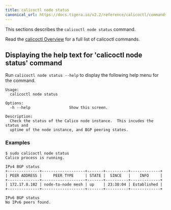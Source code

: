 ```yaml
---
title: calicoctl node status
canonical_url: https://docs.tigera.io/v2.2/reference/calicoctl/commands/node/status
---
```


This sections describes the `calicoctl node status` command.

Read the [calicoctl Overview]({{site.baseurl}}/{{page.version}}/reference/calicoctl)
for a full list of calicoctl commands.

## Displaying the help text for 'calicoctl node status' command

Run `calicoctl node status --help` to display the following help menu for the
command.

```
Usage:
  calicoctl node status

Options:
  -h --help                 Show this screen.

Description:
  Check the status of the Calico node instance.  This incudes the status and
  uptime of the node instance, and BGP peering states.
```

### Examples

```
$ sudo calicoctl node status
Calico process is running.

IPv4 BGP status
+--------------+-------------------+-------+----------+-------------+
| PEER ADDRESS |     PEER TYPE     | STATE |  SINCE   |    INFO     |
+--------------+-------------------+-------+----------+-------------+
| 172.17.8.102 | node-to-node mesh | up    | 23:30:04 | Established |
+--------------+-------------------+-------+----------+-------------+

IPv6 BGP status
No IPv6 peers found.
```
